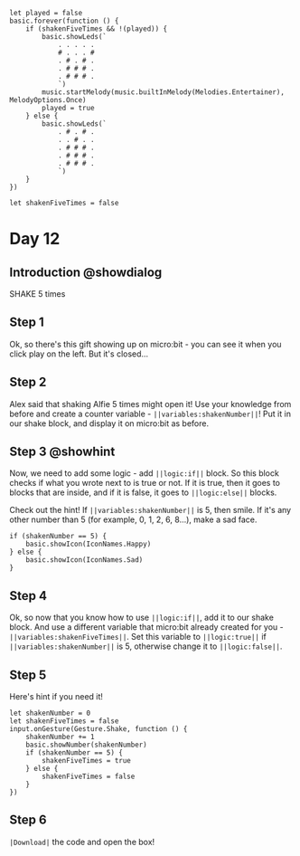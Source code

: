 ```customts
let played = false
basic.forever(function () {
    if (shakenFiveTimes && !(played)) {
        basic.showLeds(`
            . . . . .
            # . . . #
            . # . # .
            . # # # .
            . # # # .
            `)
        music.startMelody(music.builtInMelody(Melodies.Entertainer), MelodyOptions.Once)
        played = true
    } else {
        basic.showLeds(`
            . # . # .
            . . # . .
            . # # # .
            . # # # .
            . # # # .
            `)
    }
})
```

```template
let shakenFiveTimes = false
```

# Day 12

## Introduction @showdialog

SHAKE 5 times

## Step 1

Ok, so there's this gift showing up on micro:bit - you can see it when you click play on the left. But it's closed...

## Step 2

Alex said that shaking Alfie 5 times might open it! Use your knowledge from before and create a counter variable - ``||variables:shakenNumber||``!
Put it in our shake block, and display it on micro:bit as before.

## Step 3 @showhint

Now, we need to add some logic - add ``||logic:if||`` block. So this block checks if what you wrote next to is true or not. If it is true, then it goes to blocks that are inside, and if it is false, it goes to ``||logic:else||`` blocks.

Check out the hint! If ``||variables:shakenNumber||`` is 5, then smile. If it's any other number than 5 (for example, 0, 1, 2, 6, 8...), make a sad face.

```block
if (shakenNumber == 5) {
    basic.showIcon(IconNames.Happy)
} else {
    basic.showIcon(IconNames.Sad)
}
```

## Step 4

Ok, so now that you know how to use ``||logic:if||``, add it to our shake block. And use a different variable that micro:bit already created for you -  ``||variables:shakenFiveTimes||``.
Set this variable to ``||logic:true||`` if ``||variables:shakenNumber||`` is 5, otherwise change it to ``||logic:false||``.

## Step 5

Here's hint if you need it!

```blocks
let shakenNumber = 0
let shakenFiveTimes = false
input.onGesture(Gesture.Shake, function () {
    shakenNumber += 1
    basic.showNumber(shakenNumber)
    if (shakenNumber == 5) {
        shakenFiveTimes = true
    } else {
        shakenFiveTimes = false
    }
})
```

## Step 6

``|Download|`` the code and open the box!